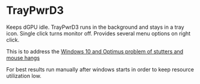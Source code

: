 # TrayPwrD3
Keeps dGPU idle. TrayPwrD3 runs in the background and stays in a tray icon. Single click turns monitor off. Provides several menu options on right click. 

This is to address the [Windows 10 and Optimus problem of stutters and mouse hangs](https://forums.geforce.com/default/topic/860554/geforce-mobile-gpus/windows-10-and-optimus/15/)

For best results run manually after windows starts in order to keep resource utilization low.
